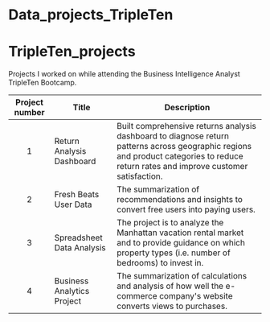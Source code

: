 # Data_projects_TripleTen

# TripleTen_projects
Projects I worked on while attending the Business Intelligence Analyst TripleTen Bootcamp.


| Project number | Title | Description |
| :-----------: | ----------- |----------- |
| 1 | Return Analysis Dashboard | Built comprehensive returns analysis dashboard to diagnose return patterns across geographic regions and product categories to reduce return rates and improve customer satisfaction. |
| 2 | Fresh Beats User Data | The summarization of recommendations and insights to convert free users into paying users. |
| 3 | Spreadsheet Data Analysis | The project is to analyze the Manhattan vacation rental market and to provide guidance on which property types (i.e. number of bedrooms) to invest in. |
| 4 | Business Analytics Project | The summarization of calculations and analysis of how well the e-commerce company's website converts views to purchases. |
